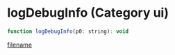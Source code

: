 # logDebugInfo (Category ui)

```js
function logDebugInfo(p0: string): void
```

[filename](logDebugInfo_m.md ':include')